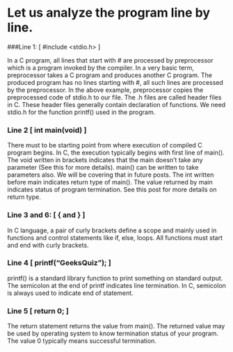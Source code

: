 # Let us analyze the program line by line.

###Line 1: [ #include <stdio.h> ] 

In a C program, all lines that start with # are processed by preprocessor which is a program invoked by the compiler. In a very basic term, preprocessor takes a C program and produces another C program. The produced program has no lines starting with #, all such lines are processed by the preprocessor. In the above example, preprocessor copies the preprocessed code of stdio.h to our file. The .h files are called header files in C. These header files generally contain declaration of functions. We need stdio.h for the function printf() used in the program.

### Line 2 [ int main(void) ] 

There must to be starting point from where execution of compiled C program begins. In C, the execution typically begins with first line of main(). The void written in brackets indicates that the main doesn’t take any parameter (See this for more details). main() can be written to take parameters also. We will be covering that in future posts.
The int written before main indicates return type of main(). The value returned by main indicates status of program termination. See this post for more details on return type.

### Line 3 and 6: [ { and } ] 

In C language, a pair of curly brackets define a scope and mainly used in functions and control statements like if, else, loops. All functions must start and end with curly brackets.

### Line 4 [ printf(“GeeksQuiz”); ] 

printf() is a standard library function to print something on standard output. The semicolon at the end of printf indicates line termination. In C, semicolon is always used to indicate end of statement.

### Line 5 [ return 0; ] 

The return statement returns the value from main(). The returned value may be used by operating system to know termination status of your program. The value 0 typically means successful termination.